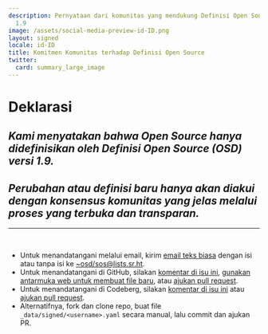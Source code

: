```yaml
---
description: Pernyataan dari komunitas yang mendukung Definisi Open Source (OSD) versi
  1.9
image: /assets/social-media-preview-id-ID.png
layout: signed
locale: id-ID
title: Komitmen Komunitas terhadap Definisi Open Source
twitter:
  card: summary_large_image
---
```

# **Deklarasi**

## *Kami menyatakan bahwa Open Source hanya didefinisikan oleh Definisi Open Source (OSD) versi 1.9.*

## *Perubahan atau definisi baru hanya akan diakui dengan konsensus komunitas yang jelas melalui proses yang terbuka dan transparan.*

---
<br>

- Untuk menandatangani melalui email, kirim [email teks biasa](https://useplaintext.email/) dengan isi atau tanpa isi ke [~osd/sos@lists.sr.ht](mailto:~osd/sos@lists.sr.ht).
- Untuk menandatangani di GitHub, silakan [komentar di isu ini](https://github.com/OpenSourceDefinition/sos/issues/1), [gunakan antarmuka web untuk membuat file baru](https://github.com/OpenSourceDefinition/sos/new/main/_data/signed), atau [ajukan pull request](https://github.com/OpenSourceDefinition/sos/pulls).
- Untuk menandatangani di Codeberg, silakan [komentar di isu ini](https://codeberg.org/osd/sos/issues/1) atau [ajukan pull request](https://codeberg.org/osd/sos/pulls).
- Alternatifnya, fork dan clone repo, buat file `_data/signed/<username>.yaml` secara manual, lalu commit dan ajukan PR.